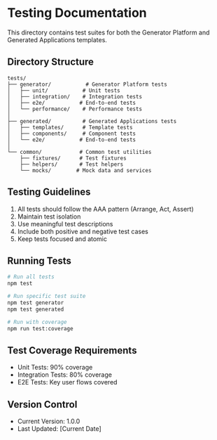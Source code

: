 # Testing Documentation

This directory contains test suites for both the Generator Platform and Generated Applications templates.

## Directory Structure

```
tests/
├── generator/           # Generator Platform tests
│   ├── unit/           # Unit tests
│   ├── integration/    # Integration tests
│   ├── e2e/           # End-to-end tests
│   └── performance/    # Performance tests
│
├── generated/          # Generated Applications tests
│   ├── templates/      # Template tests
│   ├── components/     # Component tests
│   └── e2e/           # End-to-end tests
│
└── common/            # Common test utilities
    ├── fixtures/      # Test fixtures
    ├── helpers/       # Test helpers
    └── mocks/        # Mock data and services
```

## Testing Guidelines

1. All tests should follow the AAA pattern (Arrange, Act, Assert)
2. Maintain test isolation
3. Use meaningful test descriptions
4. Include both positive and negative test cases
5. Keep tests focused and atomic

## Running Tests

```bash
# Run all tests
npm test

# Run specific test suite
npm test generator
npm test generated

# Run with coverage
npm run test:coverage
```

## Test Coverage Requirements

- Unit Tests: 90% coverage
- Integration Tests: 80% coverage
- E2E Tests: Key user flows covered

## Version Control

- Current Version: 1.0.0
- Last Updated: [Current Date] 